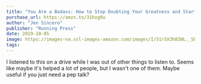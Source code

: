 ```yaml
---
title: "You Are a Badass: How to Stop Doubting Your Greatness and Start Living an Awesome Life"
purchase_url: https://amzn.to/31hxg9u
author: "Jen Sincero"
publisher: "Running Press"
date: 2019-10-05
image: https://images-na.ssl-images-amazon.com/images/I/51r5X3h8IWL._SL75_.jpg
tags:
---
```


I listened to this on a drive while I was out of other things to listen to.
Seems like maybe it's helped a lot of people, but I wasn't one of them. Maybe
useful if you just need a pep talk?
